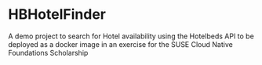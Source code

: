 # HBHotelFinder
A demo project to search for Hotel availability using the Hotelbeds API to be deployed as a docker image in an exercise for the SUSE Cloud Native Foundations Scholarship
